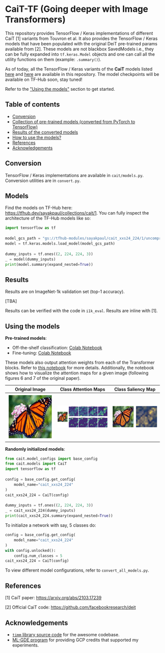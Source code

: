 # CaiT-TF (Going deeper with Image Transformers)

This repository provides TensorFlow / Keras implementations of different CaiT
[1] variants from Touvron et al. It also provides the TensorFlow / Keras models that have been
populated with the original DeiT pre-trained params available from [2]. These
models are not blackbox SavedModels i.e., they can be fully expanded into `tf.keras.Model`
objects and one can call all the utility functions on them (example: `.summary()`).

As of today, all the TensorFlow / Keras variants of the **CaiT** models listed
[here](https://github.com/facebookresearch/deit#model-zoo) and [here](https://github.com/rwightman/pytorch-image-models/blob/master/timm/models/cait.py) are available in this repository. The model checkpoints will be
available on TF-Hub soon, stay tuned!

Refer to the ["Using the models"](https://github.com/sayakpaul/cait-tf#using-the-models)
section to get started. 

## Table of contents

* [Conversion](https://github.com/sayakpaul/cait-tf#conversion)
* [Collection of pre-trained models (converted from PyTorch to TensorFlow)](https://github.com/sayakpaul/cait-tf#models)
* [Results of the converted models](https://github.com/sayakpaul/cait-tf#results)
* [How to use the models?](https://github.com/sayakpaul/cait-tf#using-the-models)
* [References](https://github.com/sayakpaul/cait-tf#references)
* [Acknowledgements](https://github.com/sayakpaul/cait-tf#acknowledgements)

## Conversion

TensorFlow / Keras implementations are available in `cait/models.py`. Conversion
utilities are in `convert.py`.

## Models

Find the models on TF-Hub here: https://tfhub.dev/sayakpaul/collections/cait/1. You can fully inspect the
architecture of the TF-Hub models like so:

```py
import tensorflow as tf

model_gcs_path = "gs://tfhub-modules/sayakpaul/cait_xxs24_224/1/uncompressed"
model = tf.keras.models.load_model(model_gcs_path)

dummy_inputs = tf.ones((2, 224, 224, 3))
_ = model(dummy_inputs)
print(model.summary(expand_nested=True))
```

## Results

Results are on ImageNet-1k validation set (top-1 accuracy). 

[TBA]

Results can be verified with the code in `i1k_eval`. Results are inline with [1].


## Using the models

**Pre-trained models**:

* Off-the-shelf classification: [Colab Notebook](https://colab.research.google.com/github/sayakpaul/cait-tf/blob/main/notebooks/classification.ipynb)
* Fine-tuning: [Colab Notebook](https://colab.research.google.com/github/sayakpaul/cait-tf/blob/main/notebooks/finetune.ipynb)

These models also output attention weights from each of the Transformer blocks.
Refer to [this notebook](https://colab.research.google.com/github/sayakpaul/cait-tf/blob/main/notebooks/classification.ipynb)
for more details. Additionally, the notebook shows how to visualize the attention maps for a given image (following
figures 6 and 7 of the original paper).

| Original Image | Class Attention Maps | Class Saliency Map |
| :--: | :--: | :--: |
| ![cropped image](./assets/butterfly_cropped.png) | ![cls attn](./assets/cls_attn_heads.png) | ![saliency](./assets/cls_saliency.png) |
 
**Randomly initialized models**:
 
```py
from cait.model_configs import base_config
from cait.models import CaiT
import tensorflow as tf
 
config = base_config.get_config(
    model_name="cait_xxs24_224"
)
cait_xxs24_224 = CaiT(config)

dummy_inputs = tf.ones((2, 224, 224, 3))
_ = cait_xxs24_224(dummy_inputs)
print(cait_xxs24_224.summary(expand_nested=True))
```

To initialize a network with say, 5 classes do:

```py
config = base_config.get_config(
    model_name="cait_xxs24_224"
)
with config.unlocked():
    config.num_classes = 5
cait_xxs24_224 = CaiT(config)
```

To view different model configurations, refer to `convert_all_models.py`.

## References

[1] CaiT paper: https://arxiv.org/abs/2103.17239

[2] Official CaiT code: https://github.com/facebookresearch/deit

## Acknowledgements

* [`timm` library source code](https://github.com/rwightman/pytorch-image-models)
for the awesome codebase.
* [ML-GDE program](https://developers.google.com/programs/experts/) for
providing GCP credits that supported my experiments.
